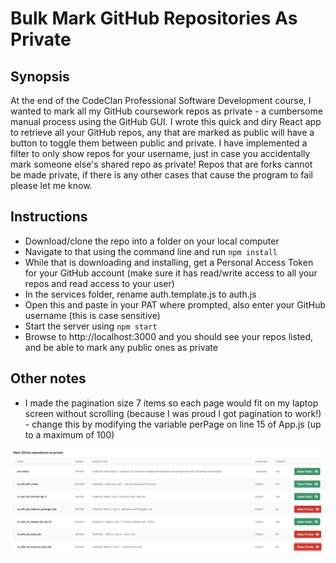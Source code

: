 # Bulk Mark GitHub Repositories As Private

## Synopsis

At the end of the CodeClan Professional Software Development course, I wanted to mark all my GitHub coursework repos as private - a cumbersome manual process using the GitHub GUI. I wrote this quick and diry React app to retrieve all your GitHub repos, any that are marked as public will have a button to toggle them between public and private. I have implemented a filter to only show repos for your username, just in case you accidentally mark someone else's shared repo as private! Repos that are forks cannot be made private, if there is any other cases that cause the program to fail please let me know.

## Instructions

- Download/clone the repo into a folder on your local computer
- Navigate to that using the command line and run `npm install`
- While that is downloading and installing, get a Personal Access Token for your GitHub account (make sure it has read/write access to all your repos and read access to your user)
- In the services folder, rename auth.template.js to auth.js
- Open this and paste in your PAT where prompted, also enter your GitHub username (this is case sensitive)
- Start the server using `npm start`
- Browse to http://localhost:3000 and you should see your repos listed, and be able to mark any public ones as private

## Other notes

- I made the pagination size 7 items so each page would fit on my laptop screen without scrolling (because I was proud I got pagination to work!) - change this by modifying the variable perPage on line 15 of App.js (up to a maximum of 100)

![github-private](./readme_images/app_screenshot.png)
